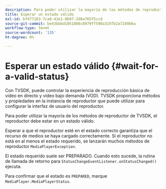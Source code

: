 ```yaml
---
description: Para poder utilizar la mayoría de los métodos de reproductor de TVSDK, el reproductor debe estar en un estado válido.
title: Esperar un estado válido
exl-id: bfd77163-7ca8-41e1-8b97-2d6a765f5ccd
source-git-commit: be43bbbd1051886c8979ff590a3197b2a7249b6a
workflow-type: tm+mt
source-wordcount: '135'
ht-degree: 0%

---
```


# Esperar un estado válido {#wait-for-a-valid-status}

Con TVSDK, puede controlar la experiencia de reproducción básica de vídeo en directo y vídeo bajo demanda (VOD). TVSDK proporciona métodos y propiedades en la instancia de reproductor que puede utilizar para configurar la interfaz de usuario del reproductor.

Para poder utilizar la mayoría de los métodos de reproductor de TVSDK, el reproductor debe estar en un estado válido.

Esperar a que el reproductor esté en el estado correcto garantiza que el recurso de medios se haya cargado correctamente. Si el reproductor no está en al menos el estado requerido, se lanzarán muchos métodos de reproductor `MediaPlayerException`.

El estado requerido suele ser PREPARADO. Cuando esto sucede, la rutina de llamada de retorno para `StatusChangeEventListener.onStatusChanged()` ejecuta.

Para confirmar que el estado es `PREPARED`, marque `MediaPlayer.MediaPlayerStatus`.
